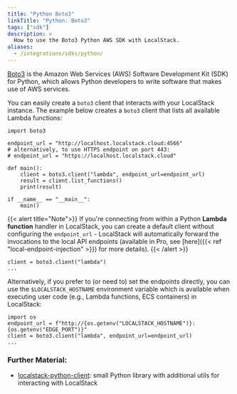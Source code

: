 ```yaml
---
title: "Python Boto3"
linkTitle: "Python: Boto3"
tags: ["sdk"]
description: >
  How to use the Boto3 Python AWS SDK with LocalStack.
aliases:
  - /integrations/sdks/python/
---
```


[Boto3](https://github.com/boto/boto3) is the Amazon Web Services (AWS) Software Development Kit (SDK) for Python, which allows Python developers to write software that makes use of AWS services.

You can easily create a `boto3` client that interacts with your LocalStack instance. The example below creates a `boto3` client that lists all available Lambda functions:

```python3
import boto3

endpoint_url = "http://localhost.localstack.cloud:4566"
# alternatively, to use HTTPS endpoint on port 443:
# endpoint_url = "https://localhost.localstack.cloud"

def main():
    client = boto3.client("lambda", endpoint_url=endpoint_url)
    result = client.list_functions()
    print(result)

if __name__ == "__main__":
    main()
```

{{< alert title="Note">}}
If you're connecting from within a Python **Lambda function** handler in LocalStack, you can create a default client without configuring the `endpoint_url` - LocalStack will automatically forward the invocations to the local API endpoints (available in Pro, see [here]({{< ref "local-endpoint-injection" >}}) for more details).
{{< /alert >}}

```
client = boto3.client("lambda")
...
```

Alternatively, if you prefer to (or need to) set the endpoints directly, you can use the `$LOCALSTACK_HOSTNAME` environment variable which is available when executing user code (e.g., Lambda functions, ECS containers) in LocalStack:
```
import os
endpoint_url = f"http://{os.getenv("LOCALSTACK_HOSTNAME")}:{os.getenv("EDGE_PORT")}"
client = boto3.client("lambda", endpoint_url=endpoint_url)
...
```

### Further Material:
* [localstack-python-client](https://github.com/localstack/localstack-python-client): small Python library with additional utils for interacting with LocalStack
